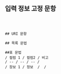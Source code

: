 ## 입력 정보 고정 문항

```



## URI 문항

## 목록 문법

##표 문법
/ 컬럼 1 / 컬럼2 / 비고
/ -- / -- / -- / 
/ 장보 1 / 정보  /  /

